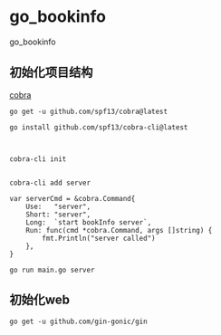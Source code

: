 # go_bookinfo
go_bookinfo

## 初始化项目结构
[cobra](https://github.com/spf13/cobra)
```shell
go get -u github.com/spf13/cobra@latest

go install github.com/spf13/cobra-cli@latest

  
```

```shell
cobra-cli init


cobra-cli add server
```

````shell
var serverCmd = &cobra.Command{
	Use:   "server",
	Short: "server",
	Long:  `start bookInfo server`,
	Run: func(cmd *cobra.Command, args []string) {
		fmt.Println("server called")
	},
}

````

```shell
go run main.go server
```

## 初始化web
```shell
go get -u github.com/gin-gonic/gin
```